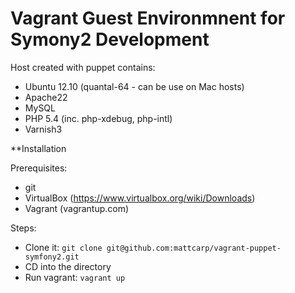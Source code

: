 # Vagrant Guest Environmnent for Symony2 Development

Host created with puppet contains: 

* Ubuntu 12.10 (quantal-64 - can be use on Mac hosts)
* Apache22
* MySQL
* PHP 5.4 (inc. php-xdebug, php-intl)
* Varnish3


**Installation

Prerequisites:
* git
* VirtualBox (https://www.virtualbox.org/wiki/Downloads)
* Vagrant (vagrantup.com)

Steps:
* Clone it: `git clone git@github.com:mattcarp/vagrant-puppet-symfony2.git`
* CD into the directory
* Run vagrant: `vagrant up`
